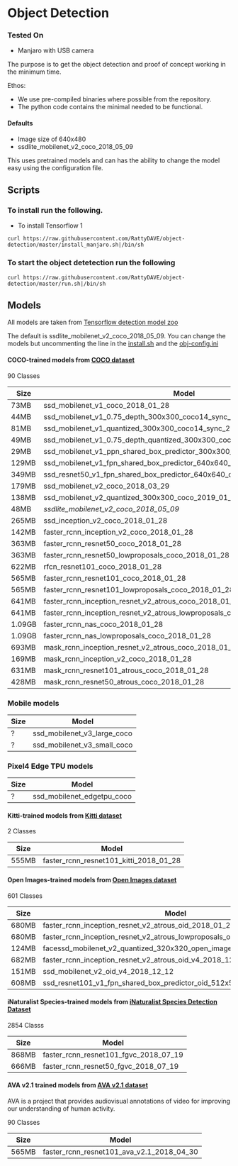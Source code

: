 # Object Detection

### Tested On

- Manjaro with USB camera

The purpose is to get the object detection and proof of concept working in the minimum time.

Ethos:
- We use pre-compiled binaries where possible from the repository.
- The python code contains the minimal needed to be functional. 

#### Defaults
- Image size of 640x480
- ssdlite_mobilenet_v2_coco_2018_05_09

This uses pretrained models and can has the ability to change the model easy using the configuration file.

## Scripts
### To install run the following.
- To install Tensorflow 1
```
curl https://raw.githubusercontent.com/RattyDAVE/object-detection/master/install_manjaro.sh|/bin/sh
```

### To start the object detetection run the following
```
curl https://raw.githubusercontent.com/RattyDAVE/object-detection/master/run.sh|/bin/sh
```

## Models

All models are taken from [Tensorflow detection model zoo](https://github.com/tensorflow/models/blob/master/research/object_detection/g3doc/detection_model_zoo.md)

The default is ssdlite_mobilenet_v2_coco_2018_05_09. You can change the models but uncommenting the line in the [install.sh](https://github.com/RattyDAVE/object-detection/blob/master/install.sh) and the [obj-config.ini](https://github.com/RattyDAVE/object-detection/blob/master/obj-config.ini)

#### COCO-trained models from [COCO dataset](http://mscoco.org)
90 Classes

Size   |Model |
  --- | ---
73MB|ssd_mobilenet_v1_coco_2018_01_28
44MB|ssd_mobilenet_v1_0.75_depth_300x300_coco14_sync_2018_07_03
81MB|ssd_mobilenet_v1_quantized_300x300_coco14_sync_2018_07_18
49MB|ssd_mobilenet_v1_0.75_depth_quantized_300x300_coco14_sync_2018_07_18
29MB|ssd_mobilenet_v1_ppn_shared_box_predictor_300x300_coco14_sync_2018_07_03
129MB|ssd_mobilenet_v1_fpn_shared_box_predictor_640x640_coco14_sync_2018_07_03
349MB|ssd_resnet50_v1_fpn_shared_box_predictor_640x640_coco14_sync_2018_07_03
179MB|ssd_mobilenet_v2_coco_2018_03_29
138MB|ssd_mobilenet_v2_quantized_300x300_coco_2019_01_03
48MB|*ssdlite_mobilenet_v2_coco_2018_05_09*
265MB|ssd_inception_v2_coco_2018_01_28
142MB|faster_rcnn_inception_v2_coco_2018_01_28
363MB|faster_rcnn_resnet50_coco_2018_01_28
363MB|faster_rcnn_resnet50_lowproposals_coco_2018_01_28
622MB|rfcn_resnet101_coco_2018_01_28
565MB|faster_rcnn_resnet101_coco_2018_01_28
565MB|faster_rcnn_resnet101_lowproposals_coco_2018_01_28
641MB|faster_rcnn_inception_resnet_v2_atrous_coco_2018_01_28
641MB|faster_rcnn_inception_resnet_v2_atrous_lowproposals_coco_2018_01_28
1.09GB|faster_rcnn_nas_coco_2018_01_28
1.09GB|faster_rcnn_nas_lowproposals_coco_2018_01_28
693MB|mask_rcnn_inception_resnet_v2_atrous_coco_2018_01_28
169MB|mask_rcnn_inception_v2_coco_2018_01_28
631MB|mask_rcnn_resnet101_atrous_coco_2018_01_28
428MB|mask_rcnn_resnet50_atrous_coco_2018_01_28


### Mobile models

Size   |Model
  --- | ---
? |ssd_mobilenet_v3_large_coco
? |ssd_mobilenet_v3_small_coco

### Pixel4 Edge TPU models

Size   |Model
  --- | ---
?|ssd_mobilenet_edgetpu_coco

#### Kitti-trained models from [Kitti dataset](http://www.cvlibs.net/datasets/kitti/)
2 Classes

Size   |Model
  --- | ---
555MB|faster_rcnn_resnet101_kitti_2018_01_28

#### Open Images-trained models from [Open Images dataset](https://github.com/openimages/dataset)
601 Classes

Size   |Model
  --- | ---
680MB|faster_rcnn_inception_resnet_v2_atrous_oid_2018_01_28
680MB|faster_rcnn_inception_resnet_v2_atrous_lowproposals_oid_2018_01_28
124MB|facessd_mobilenet_v2_quantized_320x320_open_image_v4
682MB|faster_rcnn_inception_resnet_v2_atrous_oid_v4_2018_12_12
151MB|ssd_mobilenet_v2_oid_v4_2018_12_12
608MB|ssd_resnet101_v1_fpn_shared_box_predictor_oid_512x512_sync_2019_01_20

#### iNaturalist Species-trained models from [iNaturalist Species Detection Dataset](https://github.com/visipedia/inat_comp/blob/master/2017/README.md#bounding-boxes)
2854 Classs

Size   |Model
  --- | ---
868MB|faster_rcnn_resnet101_fgvc_2018_07_19
666MB|faster_rcnn_resnet50_fgvc_2018_07_19

#### AVA v2.1 trained models from [AVA v2.1 dataset](https://research.google.com/ava/)
AVA is a project that provides audiovisual annotations of video for improving our understanding of human activity.

90 Classes

Size   |Model
  --- | ---
565MB|faster_rcnn_resnet101_ava_v2.1_2018_04_30
